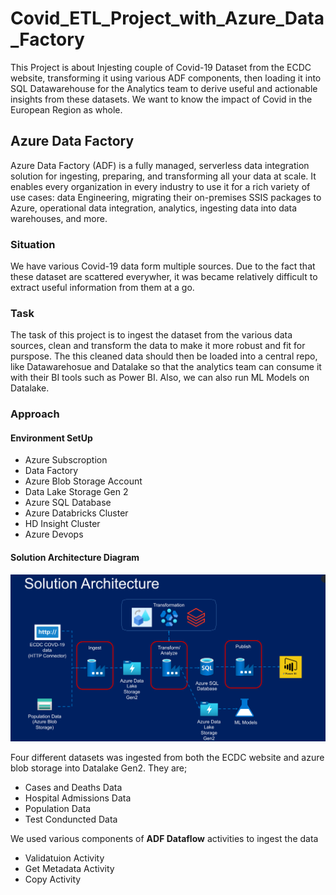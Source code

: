 # Covid_ETL_Project_with_Azure_Data_Factory
This Project is about Injesting couple of Covid-19 Dataset from the ECDC website, transforming it using various ADF components, then loading it into SQL Datawarehouse for the Analytics team to derive useful and actionable insights from these datasets.
We want to know the impact of Covid in the European Region as whole.

## Azure Data Factory
Azure Data Factory (ADF) is a fully managed, serverless data integration solution for ingesting, preparing, and transforming all your data at scale. It enables every organization in every industry to use it for a rich variety of use cases: data Engineering, migrating their on-premises SSIS packages to Azure, operational data integration, analytics, ingesting data into data warehouses, and more.

### Situation
We have various Covid-19 data form multiple sources. 
Due to the fact that these dataset are scattered everywher, it was became relatively difficult to extract useful information from them at a go.

### Task
The task of this project is to ingest the dataset from the various data sources, clean and transform the data to make it more robust and fit for purspose. 
The this cleaned data should then be loaded into a central repo, like Datawarehosue and Datalake so that the analytics team can consume it with their BI tools such as Power BI. Also, we can also run ML Models on Datalake.

### Approach
#### Environment SetUp
* Azure Subscroption
* Data Factory 
* Azure Blob Storage Account
* Data Lake Storage Gen 2
* Azure SQL Database
* Azure Databricks Cluster
* HD Insight Cluster
* Azure Devops
#### Solution Architecture Diagram
<img src="https://github.com/jaykay04/Covid_ETL_Project_with_Azure_Data_Factory/blob/main/ADFProject%20Diagram.png">

Four different datasets was ingested from both the ECDC website and azure blob storage into Datalake Gen2.
They are;
* Cases and Deaths Data
* Hospital Admissions Data
* Population Data
* Test Conduncted Data

We used various components of **ADF Dataflow** activities to ingest the data
* Validatuion Activity
* Get Metadata Activity
* Copy Activity
